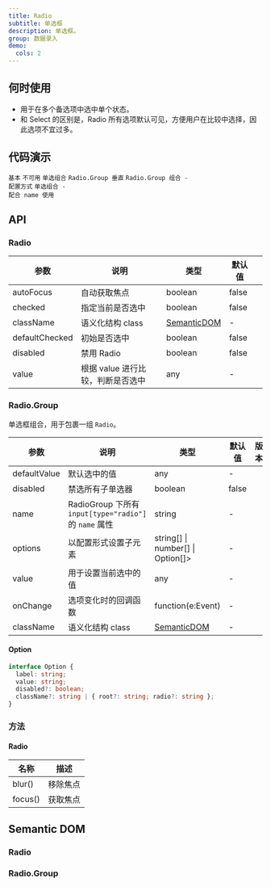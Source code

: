 ```yaml
---
title: Radio
subtitle: 单选框
description: 单选框。
group: 数据录入
demo:
  cols: 2
---
```


## 何时使用

- 用于在多个备选项中选中单个状态。
- 和 Select 的区别是，Radio 所有选项默认可见，方便用户在比较中选择，因此选项不宜过多。

## 代码演示

<!-- prettier-ignore-start -->

<code src="./demo/basic.tsx">基本</code>
<code src="./demo/disabled.tsx">不可用</code>
<code src="./demo/radiogroup.tsx">单选组合</code>
<code src="./demo/radiogroup-more.tsx">Radio.Group 垂直</code>
<code src="./demo/radiogroup-options.tsx">Radio.Group 组合 - 配置方式</code>
<code src="./demo/radiogroup-with-name.tsx">单选组合 - 配合 name 使用</code>

<!-- prettier-ignore-end -->

## API

### Radio

<!-- prettier-ignore -->
| 参数 | 说明 | 类型 | 默认值 |     |
| --- | --- | --- | --- | --- |
| autoFocus | 自动获取焦点 | boolean | false |     |
| checked | 指定当前是否选中 | boolean | false |     |
| className | 语义化结构 class | [SemanticDOM](#radio-2) | - |  |
| defaultChecked | 初始是否选中 | boolean | false |     |
| disabled | 禁用 Radio | boolean | false |     |
| value | 根据 value 进行比较，判断是否选中 | any | - |     |

### Radio.Group

单选框组合，用于包裹一组 `Radio`。

<!-- prettier-ignore -->
| 参数 | 说明 | 类型 | 默认值 | 版本 |     |
| --- | --- | --- | --- | --- | --- |
| defaultValue | 默认选中的值 | any | - |  |  |
| disabled | 禁选所有子单选器 | boolean | false |  |  |
| name | RadioGroup 下所有 `input[type="radio"]` 的 `name` 属性 | string | - |  |  |
| options | 以配置形式设置子元素 | string\[] \| number\[] \| Option\[]> | - |  |  |
| value | 用于设置当前选中的值 | any | - |  |  |
| onChange | 选项变化时的回调函数 | function(e:Event) | - |  |  |
| className | 语义化结构 class | [SemanticDOM](#radiogroup-1) | - |  |

#### Option

```typescript
interface Option {
  label: string;
  value: string;
  disabled?: boolean;
  className?: string | { root?: string; radio?: string };
}
```

### 方法

#### Radio

| 名称    | 描述     |
| ------- | -------- |
| blur()  | 移除焦点 |
| focus() | 获取焦点 |

## Semantic DOM

### Radio

<code src="./demo/_semantic_basic.tsx" simplify></code>

### Radio.Group

<code src="./demo/_semantic_group.tsx" simplify></code>
